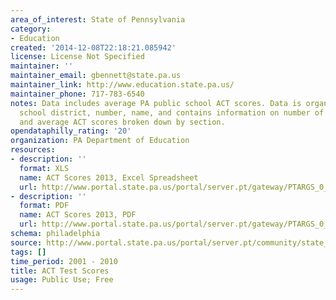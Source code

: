 ```yaml
---
area_of_interest: State of Pennsylvania
category:
- Education
created: '2014-12-08T22:18:21.085942'
license: License Not Specified
maintainer: ''
maintainer_email: gbennett@state.pa.us
maintainer_link: http://www.education.state.pa.us/
maintainer_phone: 717-783-6540
notes: Data includes average PA public school ACT scores. Data is organized by AUN,
  school district, number, name, and contains information on number of students tested
  and average ACT scores broken down by section.
opendataphilly_rating: '20'
organization: PA Department of Education
resources:
- description: ''
  format: XLS
  name: ACT Scores 2013, Excel Spreadsheet
  url: http://www.portal.state.pa.us/portal/server.pt/gateway/PTARGS_0_148494_1374746_0_0_18/2013%20ACT%20Scores%20for%20Public%20Schools.xlsx
- description: ''
  format: PDF
  name: ACT Scores 2013, PDF
  url: http://www.portal.state.pa.us/portal/server.pt/gateway/PTARGS_0_123031_1242837_0_0_18/ACT_Scores_2011.pdf
schema: philadelphia
source: http://www.portal.state.pa.us/portal/server.pt/community/state_assessment_system/20965/sat_and_act_scores/1339721
tags: []
time_period: 2001 - 2010
title: ACT Test Scores
usage: Public Use; Free
---
```

